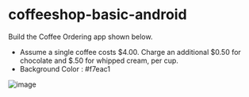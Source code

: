 # coffeeshop-basic-android

Build the Coffee Ordering app shown below.
- Assume a single coffee costs $4.00. Charge an additional $0.50 for chocolate and $.50 for whipped cream, per cup.
- Background Color : #f7eac1

![image](https://user-images.githubusercontent.com/58862894/193607257-1181b2ca-e91e-4ad4-8e25-9d5ddd8dc973.png)
